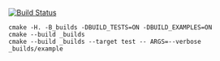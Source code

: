 [![Build Status](https://travis-ci.org/Alifa00/matrix_example.svg?branch=master)](https://travis-ci.org/Alifa00/matrix_example)

```
cmake -H. -B_builds -DBUILD_TESTS=ON -DBUILD_EXAMPLES=ON
cmake --build _builds
cmake --build _builds --target test -- ARGS=--verbose
_builds/example
```
